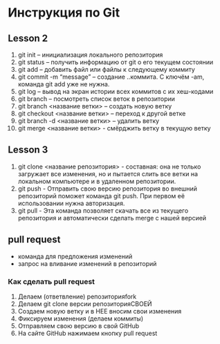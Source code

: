 # Инструкция по Git


## Lesson 2

1. git init – инициализация локального репозитория
2. git status – получить информацию от git о его текущем состоянии
3. git add – добавить файл или файлы к следующему коммиту
4. git commit -m “message” – создание ..коммита. С ключём -am, команда git add уже не нужна.
5. git log – вывод на экран истории всех коммитов с их хеш-кодами
6. git branch – посмотреть список веток в репозитории
7. git branch <название ветки> – создать новую ветку
8. git checkout <название ветки> – переход к другой ветке
9. git branch -d <название ветки> – удалить ветку
10. git merge <название ветки> - смёрджить ветку в текущую ветку

## Lesson 3

1. git clone <название репозитория> - составная: она не только
загружает все изменения, но и пытается слить
все ветки на локальном компьютере и в
удаленном репозитории.
2. git push - Отправить свою версию репозитория во
внешний репозиторий поможет команда git
push. При первом её использовании нужна
авторизация.
3.  git pull - Эта команда позволяет скачать все
из текущего репозитория и автоматически
сделать merge с нашей версией

## pull request
* команда для предложения изменений
* запрос на вливание изменений в репозиторий

### Как сделать pull request
1. Делаем (ответвление) репозиторияfork
2. Делаем git clone версии репозиторияСВОЕЙ
3. Создаем новую ветку и в НЕЕ вносим свои изменения
4. Фиксируем изменения (делаем коммиты)
5. Отправляем свою версию в свой GitHub
6. На сайте GitHub нажимаем кнопку pull request